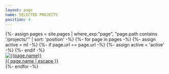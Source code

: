 ```yaml
---
layout: page
name: SELECTED PROJECTS
position: 4
---
```


<div class="projectsGrid">
{%- assign pages = site.pages | where_exp:"page", "page.path contains '/projects/'" | sort: 'position' -%}
{%- for page in pages -%}
  {%- assign active = nil -%}
  {%- if page.url == page.url -%}
    {%- assign active = 'active' -%}
  {%- endif -%}
  <div>
    <a class="{{active}}" href="{{ page.url | relative_url }}">
      <img src="{{page.image}}" alt="{{page.name}}" />
      <div class="name">{{ page.name | escape }}</div>
    </a>
  </div>
{%- endfor -%}
</div>
